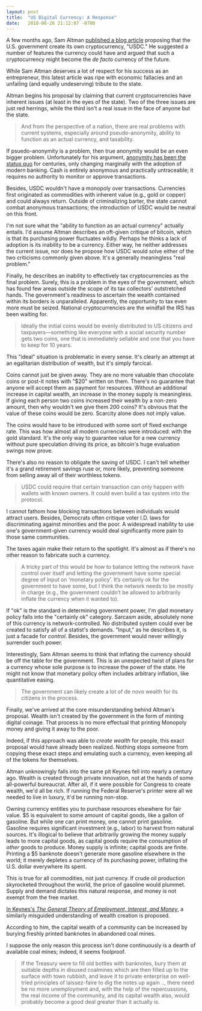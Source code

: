 ```yaml
---
layout: post
title:  "US Digital Currency: A Response"
date:   2018-06-26 21:12:07 -0700
---
```



A few months ago, Sam Altman
[published a blog article](http://blog.samaltman.com/us-digital-currency)
proposing that the U.S. government create its own cryptocurrency, "USDC."
He suggested a number of features the currency could have and argued
that such a cryptocurrency might become the *de facto* currency of the future.

While Sam Altman deserves a lot of respect for his success as an entrepreneur,
this latest article was ripe with economic fallacies and an unfailing
(and equally undeserving) tribute to the state.

Altman begins his proposal by claiming that current cryptocurrencies have inherent
issues (at least in the eyes of the state). Two of the three issues are just red
herrings, while the third isn't a real issue in the face of anyone but the state.

> And from the perspective of a nation, there are real problems with current
systems, especially around pseudo-anonymity, ability to function as an actual
currency, and taxability.

If psuedo-anonymity is a problem, then true anonymity would be an even bigger
problem. Unfortunately for his argument,
[anonymity has been the status quo](https://blog.ashworth.in/2018/03/06/liberty-freedom-and-the-us-dollar.html)
for centuries, only changing marginally with the adoption of modern banking.
Cash is entirely anonymous and practically untraceable; it requires no authority
to monitor or approve transactions.

Besides, USDC wouldn't have a monopoly over transactions. Currencies
first originated as commodities with inherent value (e.g., gold or copper)
and could always return.
Outside of criminalizing barter, the state cannot combat anonymous transactions;
the introduction of USDC would be neutral on this front.

I'm not sure what the "ability to function as an actual currency" actually entails.
I'd assume Altman describes an oft-given critique of bitcoin, which is that
its purchasing power fluctuates wildly. Perhaps he
thinks a lack of adoption is its inability to be a currency. Either way,
he neither addresses the current issue, nor does he propose how USDC would
solve either of the two criticisms commonly given above. It's a generally meaningless
"real problem."

Finally, he describes an inability to effectively tax cryptocurrencies as
the final problem. Surely, this is a problem in the eyes of the government,
which has found few areas outside the scope of its tax collectors' outstretched hands. The
government's readiness to ascertain the wealth contained within its borders is
unparalleled. Apparently, the opportunity to tax even more must be seized.
National cryptocurrencies are the windfall the IRS has been waiting for.

> Ideally the initial coins would be evenly distributed to US citizens and
taxpayers—something like everyone with a social security number gets two
coins, one that is immediately sellable and one that you have to keep for 10
years.

This "ideal" situation is problematic in every sense. It's clearly
an attempt at an egalitarian distribution of wealth, but it's simply farcical.

Coins cannot just be given away. They are no more valuable than
chocolate coins or post-it notes with "$20" written on them. There's no
guarantee that anyone will accept them as payment for resources. Without
an additional increase in capital wealth, an increase in the money supply
is meaningless. If giving each person two coins increased their wealth by
a non-zero amount, then why wouldn't we give them 200 coins? It's obvious
that the value of these coins would be zero. Scarcity alone does not
imply value.

The coins would have to be introduced with some sort
of fixed exchange rate. This was how almost all modern currencies
were introduced: with the gold standard. It's the only way to guarantee
value for a new currency without pure speculation driving its price,
as bitcoin's huge evaluation swings now prove.

There's also no reason to obligate the saving
of USDC. I can't tell whether it's a grand retirement savings ruse
or, more likely, preventing someone from selling away all of their
worthless tokens.

> USDC could require that certain transaction can only happen with wallets
with known owners. It could even build a tax system into the protocol.

I cannot fathom how blocking transactions between individuals would
attract users. Besides, Democrats often critique voter I.D. laws for discriminating
against minorities and the poor. A widespread inability to use one's government-given
currency would deal significantly more pain to those same communities.

The taxes again make their return to the spotlight. It's almost as if there's no other
reason to fabricate such a currency.

> A tricky part of this would be how to balance letting the network
have control over itself and letting the government have some special
degree of input on ‘monetary policy’. It’s certainly ok for the
government to have some, but I think the network needs to be mostly
in charge (e.g., the government couldn’t be allowed to arbitrarily
inflate the currency when it wanted to).

If "ok" is the standard in determining government power, I'm glad
monetary policy falls into the "certainly ok" category. Sarcasm aside,
absolutely none of this currency is network-controlled. No distributed
system could ever be created to satisfy all of a statist's demands.
"Input," as he describes it, is just a facade for *control*.
Besides, the government would never willingly surrender such power.

Interestingly, Sam Altman seems to think that inflating the currency should
be off the table for the government. This is an unexpected twist of plans
for a currency whose sole purpose is to increase the power of the state. He
might not know that monetary policy often includes arbitrary inflation, like
quantitative easing.

> The government can likely create a lot of de novo wealth for its citizens
in the process.

Finally, we've arrived at the core misunderstanding behind Altman's proposal.
Wealth isn't created by the government in the form of minting digital coinage.
That process is no more effectual that printing Monopoly money and giving it
away to the poor.

Indeed, if this approach was able to *create wealth* for people, this exact
proposal would have already been realized. Nothing stops someone from copying
these exact steps and emulating such a currency, even keeping all of the tokens
for themselves.

Altman unknowingly falls into the same pit Keynes fell into nearly a century ago.
Wealth is created through private innovation, not at the hands of some all-powerful
bureaucrat. After all, if it were possible for Congress to create wealth, we'd all
be rich. If running the Federal Reserve's printer were all we needed
to live in luxury, it'd be running non-stop.

Owning currency entitles you to purchase resources elsewhere for fair value.
$5 is equivalent to some amount of capital goods, like a
gallon of gasoline. But while one can print money, one cannot
print gasoline. Gasoline requires significant investment (e.g., labor)
to harvest from natural sources.
It's illogical to believe that arbitrarily growing the money supply
leads to more capital goods, as capital goods require the consumption of
*other* goods to produce. Money supply is infinite; capital goods are finite.
Printing a $5 banknote doesn't generate more gasoline elsewhere in
the world; it merely depletes a currency of its purchasing power,
inflating the U.S. dollar everywhere its spent.

This is true for all commodities, not just currency. If crude oil
production skyrocketed
throughout the world, the price of gasoline would plummet. Supply
and demand dictates this natural response, and money is not exempt
from the free market.

[In Keynes's *The General Theory of Employment, Interest, and Money*](https://ebooks.adelaide.edu.au/k/keynes/john_maynard/k44g/chapter10.html),
a similarly misguided understanding of wealth creation is proposed.

According to him, the capital wealth of a community can be increased
by burying freshly printed banknotes in abandoned coal mines.

I suppose the only reason this process isn't done continuously is
a dearth of available coal mines; indeed, it seems foolproof.

> If the Treasury were to fill old bottles with banknotes, bury
them at suitable depths in disused coalmines which are then
filled up to the surface with town rubbish, and leave it to private
enterprise on well-tried principles of laissez-faire to dig the
notes up again .., there need be no more
unemployment and, with the help of the repercussions, the real income
of the community, and its capital wealth also, would probably become
a good deal greater than it actually is.
